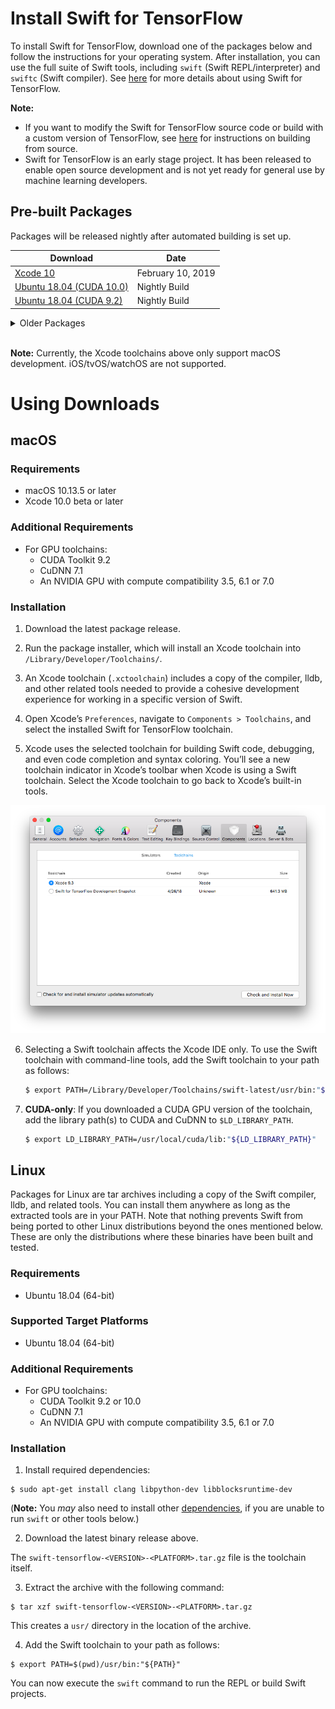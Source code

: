 # Install Swift for TensorFlow

To install Swift for TensorFlow, download one of the packages below and follow the instructions for your operating system. After installation, you can use the full suite of Swift tools, including `swift` (Swift REPL/interpreter) and `swiftc` (Swift compiler). See [here](Usage.md) for more details about using Swift for TensorFlow.

**Note:** 
- If you want to modify the Swift for TensorFlow source code or build with a custom version of TensorFlow, see [here](https://github.com/apple/swift/blob/tensorflow/README.md) for instructions on building from source.
- Swift for TensorFlow is an early stage project. It has been released to enable open source development and is not yet ready for general use by machine learning developers.

## Pre-built Packages

Packages will be released nightly after automated building is set up.

| Download | Date |
|----------|------|
| [Xcode 10](https://storage.googleapis.com/swift-tensorflow/mac/swift-tensorflow-DEVELOPMENT-2019-02-10-a-osx.pkg) | February 10, 2019 |
| [Ubuntu 18.04 (CUDA 10.0)](https://storage.googleapis.com/s4tf-kokoro-artifact-testing/latest/swift-tensorflow-DEVELOPMENT-cuda10.0-cudnn7-ubuntu18.04.tar.gz) | Nightly Build |
| [Ubuntu 18.04 (CUDA 9.2)](https://storage.googleapis.com/s4tf-kokoro-artifact-testing/latest/swift-tensorflow-DEVELOPMENT-cuda9.2-cudnn7-ubuntu18.04.tar.gz) | Nightly Build |

<details>
  <summary>Older Packages</summary>

### Xcode

#### Xcode 10

| Download |
|----------|
| [January 04, 2018](https://storage.googleapis.com/swift-tensorflow/mac/swift-tensorflow-DEVELOPMENT-2019-01-04-a-osx.pkg) |
| [December 04, 2018](https://storage.googleapis.com/swift-tensorflow/mac/swift-tensorflow-DEVELOPMENT-2018-12-04-a-osx.pkg) |
| [November 21, 2018](https://storage.googleapis.com/swift-tensorflow/mac/swift-tensorflow-DEVELOPMENT-2018-11-21-a-osx.pkg) |
| [October 17, 2018](https://storage.googleapis.com/swift-tensorflow/mac/swift-tensorflow-DEVELOPMENT-2018-10-17-a-osx.pkg) |
| [October 13, 2018](https://storage.googleapis.com/swift-tensorflow/mac/swift-tensorflow-DEVELOPMENT-2018-10-13-a-osx.pkg) |
| [October 05, 2018](https://storage.googleapis.com/swift-tensorflow/mac/swift-tensorflow-DEVELOPMENT-2018-10-05-a-osx.pkg) |
| [September 17, 2018](https://storage.googleapis.com/swift-tensorflow/mac/swift-tensorflow-DEVELOPMENT-2018-09-17-a-osx.pkg) |
| [September 10, 2018](https://storage.googleapis.com/swift-tensorflow/mac/swift-tensorflow-DEVELOPMENT-2018-09-10-a-osx.pkg) |
| [September 09, 2018](https://storage.googleapis.com/swift-tensorflow/mac/swift-tensorflow-DEVELOPMENT-2018-09-09-a-osx.pkg) |
| [September 05, 2018](https://storage.googleapis.com/swift-tensorflow/mac/swift-tensorflow-DEVELOPMENT-2018-09-05-a-osx.pkg) |
| [August 31, 2018](https://storage.googleapis.com/swift-tensorflow/mac/swift-tensorflow-DEVELOPMENT-2018-08-31-a-osx.pkg) |
| [August 15, 2018](https://storage.googleapis.com/swift-tensorflow/mac/swift-tensorflow-DEVELOPMENT-2018-08-15-a-osx.pkg) |
| [July 24, 2018](https://storage.googleapis.com/swift-tensorflow/mac/swift-tensorflow-DEVELOPMENT-2018-07-24-a-osx.pkg) |
| [July 19, 2018](https://storage.googleapis.com/swift-tensorflow/mac/swift-tensorflow-DEVELOPMENT-2018-07-19-a-osx.pkg) |
| [July 12, 2018](https://storage.googleapis.com/swift-tensorflow/mac/swift-tensorflow-DEVELOPMENT-2018-07-12-a-osx.pkg) |
| [June 29, 2018](https://storage.googleapis.com/swift-tensorflow/mac/swift-tensorflow-DEVELOPMENT-2018-06-29-a-osx.pkg) |

#### Xcode 9

| Download |
|----------|
| [June 25, 2018](https://storage.googleapis.com/swift-tensorflow/mac/swift-tensorflow-DEVELOPMENT-2018-06-25-a-osx.pkg) |
| [June 22, 2018](https://storage.googleapis.com/swift-tensorflow/mac/swift-tensorflow-DEVELOPMENT-2018-06-22-a-osx.pkg) |
| [June 1, 2018](https://storage.googleapis.com/swift-tensorflow/mac/swift-tensorflow-DEVELOPMENT-2018-06-01-a-osx.pkg) |
| [May 10, 2018](https://storage.googleapis.com/swift-tensorflow/mac/swift-tensorflow-DEVELOPMENT-2018-05-10-a-osx.pkg) |
| [May 3, 2018](https://storage.googleapis.com/swift-tensorflow/mac/swift-tensorflow-DEVELOPMENT-2018-05-03-a-osx.pkg) |
| [April 26, 2018](https://storage.googleapis.com/swift-tensorflow/mac/swift-tensorflow-DEVELOPMENT-2018-04-26-a-osx.pkg) |

### Xcode (CUDA GPU)

Xcode 10 is required.

| Download |
|----------|
| [August 15, 2018](https://storage.googleapis.com/swift-tensorflow/mac/swift-tensorflow-DEVELOPMENT-2018-08-15-a-osx-cuda.pkg) |
| [July 24, 2018](https://storage.googleapis.com/swift-tensorflow/mac/swift-tensorflow-DEVELOPMENT-2018-07-24-a-osx-cuda.pkg) |

### Ubuntu 16.04

| Download |
|----------|
| [January 04, 2019](https://storage.googleapis.com/swift-tensorflow/ubuntu16.04/swift-tensorflow-DEVELOPMENT-2019-01-04-a-ubuntu16.04.tar.gz) |
| [December 04, 2018](https://storage.googleapis.com/swift-tensorflow/ubuntu16.04/swift-tensorflow-DEVELOPMENT-2018-12-04-a-ubuntu16.04.tar.gz) |
| [November 21, 2018](https://storage.googleapis.com/swift-tensorflow/ubuntu16.04/swift-tensorflow-DEVELOPMENT-2018-11-21-a-ubuntu16.04.tar.gz) |
| [October 17, 2018](https://storage.googleapis.com/swift-tensorflow/ubuntu16.04/swift-tensorflow-DEVELOPMENT-2018-10-17-a-ubuntu16.04.tar.gz) |
| [October 13, 2018](https://storage.googleapis.com/swift-tensorflow/ubuntu16.04/swift-tensorflow-DEVELOPMENT-2018-10-13-a-ubuntu16.04.tar.gz) |
| [October 05, 2018](https://storage.googleapis.com/swift-tensorflow/ubuntu16.04/swift-tensorflow-DEVELOPMENT-2018-10-05-a-ubuntu16.04.tar.gz) |
| [September 17, 2018](https://storage.googleapis.com/swift-tensorflow/ubuntu16.04/swift-tensorflow-DEVELOPMENT-2018-09-17-a-ubuntu16.04.tar.gz) |
| [September 10, 2018](https://storage.googleapis.com/swift-tensorflow/ubuntu16.04/swift-tensorflow-DEVELOPMENT-2018-09-10-a-ubuntu16.04.tar.gz) |
| [September 9, 2018](https://storage.googleapis.com/swift-tensorflow/ubuntu16.04/swift-tensorflow-DEVELOPMENT-2018-09-09-a-ubuntu16.04.tar.gz) |
| [September 5, 2018](https://storage.googleapis.com/swift-tensorflow/ubuntu16.04/swift-tensorflow-DEVELOPMENT-2018-09-05-a-ubuntu16.04.tar.gz) |
| [August 31, 2018](https://storage.googleapis.com/swift-tensorflow/ubuntu16.04/swift-tensorflow-DEVELOPMENT-2018-08-31-a-ubuntu16.04.tar.gz) |
| [August 15, 2018](https://storage.googleapis.com/swift-tensorflow/ubuntu16.04/swift-tensorflow-DEVELOPMENT-2018-08-15-a-ubuntu16.04.tar.gz) |
| [July 24, 2018](https://storage.googleapis.com/swift-tensorflow/ubuntu16.04/swift-tensorflow-DEVELOPMENT-2018-07-24-a-ubuntu16.04.tar.gz) |
| [July 19, 2018](https://storage.googleapis.com/swift-tensorflow/ubuntu16.04/swift-tensorflow-DEVELOPMENT-2018-07-19-a-ubuntu16.04.tar.gz) |
| [July 12, 2018](https://storage.googleapis.com/swift-tensorflow/ubuntu16.04/swift-tensorflow-DEVELOPMENT-2018-07-12-a-ubuntu16.04.tar.gz) |
| [June 29, 2018](https://storage.googleapis.com/swift-tensorflow/ubuntu16.04/swift-tensorflow-DEVELOPMENT-2018-06-29-a-ubuntu16.04.tar.gz) |
| [June 25, 2018](https://storage.googleapis.com/swift-tensorflow/ubuntu16.04/swift-tensorflow-DEVELOPMENT-2018-06-25-a-ubuntu16.04.tar.gz) |
| [June 22, 2018](https://storage.googleapis.com/swift-tensorflow/ubuntu16.04/swift-tensorflow-DEVELOPMENT-2018-06-22-a-ubuntu16.04.tar.gz) |
| [June 1, 2018](https://storage.googleapis.com/swift-tensorflow/ubuntu16.04/swift-tensorflow-DEVELOPMENT-2018-06-01-a-ubuntu16.04.tar.gz) |
| [May 10, 2018](https://storage.googleapis.com/swift-tensorflow/ubuntu16.04/swift-tensorflow-DEVELOPMENT-2018-05-10-a-ubuntu16.04.tar.gz) |
| [May 3, 2018](https://storage.googleapis.com/swift-tensorflow/ubuntu16.04/swift-tensorflow-DEVELOPMENT-2018-05-03-a-ubuntu16.04.tar.gz) |
| [April 26, 2018](https://storage.googleapis.com/swift-tensorflow/ubuntu16.04/swift-tensorflow-DEVELOPMENT-2018-04-26-a-ubuntu16.04.tar.gz) |

### Ubuntu 14.04

| Download |
|----------|
| [July 24, 2018](https://storage.googleapis.com/swift-tensorflow/ubuntu14.04/swift-tensorflow-DEVELOPMENT-2018-07-24-a-ubuntu16.04.tar.gz) |
| [July 19, 2018](https://storage.googleapis.com/swift-tensorflow/ubuntu14.04/swift-tensorflow-DEVELOPMENT-2018-07-19-a-ubuntu14.04.tar.gz) |
| [July 12, 2018](https://storage.googleapis.com/swift-tensorflow/ubuntu14.04/swift-tensorflow-DEVELOPMENT-2018-07-12-a-ubuntu14.04.tar.gz) |
| [June 29, 2018](https://storage.googleapis.com/swift-tensorflow/ubuntu14.04/swift-tensorflow-DEVELOPMENT-2018-06-29-a-ubuntu14.04.tar.gz) |
| [June 25, 2018](https://storage.googleapis.com/swift-tensorflow/ubuntu14.04/swift-tensorflow-DEVELOPMENT-2018-06-25-a-ubuntu14.04.tar.gz) |
| [June 22, 2018](https://storage.googleapis.com/swift-tensorflow/ubuntu14.04/swift-tensorflow-DEVELOPMENT-2018-06-22-a-ubuntu14.04.tar.gz) |
| [June 1, 2018](https://storage.googleapis.com/swift-tensorflow/ubuntu14.04/swift-tensorflow-DEVELOPMENT-2018-06-01-a-ubuntu14.04.tar.gz) |
| [May 10, 2018](https://storage.googleapis.com/swift-tensorflow/ubuntu14.04/swift-tensorflow-DEVELOPMENT-2018-05-10-a-ubuntu14.04.tar.gz) |
| [May 3, 2018](https://storage.googleapis.com/swift-tensorflow/ubuntu14.04/swift-tensorflow-DEVELOPMENT-2018-05-03-a-ubuntu14.04.tar.gz) |
| [April 26, 2018](https://storage.googleapis.com/swift-tensorflow/ubuntu14.04/swift-tensorflow-DEVELOPMENT-2018-04-26-a-ubuntu14.04.tar.gz) |

</details>
<br/>

**Note:** Currently, the Xcode toolchains above only support macOS development. iOS/tvOS/watchOS are not supported.

# Using Downloads

## macOS

### Requirements

* macOS 10.13.5 or later
* Xcode 10.0 beta or later

### Additional Requirements

* For GPU toolchains:
  * CUDA Toolkit 9.2
  * CuDNN 7.1
  * An NVIDIA GPU with compute compatibility 3.5, 6.1 or 7.0

### Installation

1. Download the latest package release.

2. Run the package installer, which will install an Xcode toolchain into `/Library/Developer/Toolchains/`.

3. An Xcode toolchain (`.xctoolchain`) includes a copy of the compiler, lldb, and other related tools needed to provide a cohesive development experience for working in a specific version of Swift.

4. Open Xcode’s `Preferences`, navigate to `Components > Toolchains`, and select the installed Swift for TensorFlow toolchain.

5. Xcode uses the selected toolchain for building Swift code, debugging, and even code completion and syntax coloring. You’ll see a new toolchain indicator in Xcode’s toolbar when Xcode is using a Swift toolchain. Select the Xcode toolchain to go back to Xcode’s built-in tools.

<p align="center">
  <img src="docs/images/Installation-XcodePreferences.png?raw=true" alt="Select toolchain in Xcode preferences."/>
</p>

6. Selecting a Swift toolchain affects the Xcode IDE only. To use the Swift toolchain with command-line tools, add the Swift toolchain to your path as follows:

    ```bash
    $ export PATH=/Library/Developer/Toolchains/swift-latest/usr/bin:"${PATH}"
    ```

7. **CUDA-only**: If you downloaded a CUDA GPU version of the toolchain, add the library path(s) to CUDA and CuDNN to `$LD_LIBRARY_PATH`.
    ```bash
    $ export LD_LIBRARY_PATH=/usr/local/cuda/lib:"${LD_LIBRARY_PATH}"
    ```

## Linux

Packages for Linux are tar archives including a copy of the Swift compiler, lldb, and related tools. You can install them anywhere as long as the extracted tools are in your PATH.
Note that nothing prevents Swift from being ported to other Linux distributions beyond the ones mentioned below. These are only the distributions where these binaries have been built and tested.

### Requirements

* Ubuntu 18.04 (64-bit)

### Supported Target Platforms

* Ubuntu 18.04 (64-bit)

### Additional Requirements

* For GPU toolchains:
  * CUDA Toolkit 9.2 or 10.0 
  * CuDNN 7.1
  * An NVIDIA GPU with compute compatibility 3.5, 6.1 or 7.0

### Installation

1. Install required dependencies:

```
$ sudo apt-get install clang libpython-dev libblocksruntime-dev
```
(**Note:** You _may_ also need to install other [dependencies](https://github.com/apple/swift#linux), if you are unable to run `swift` or other tools below.)

2. Download the latest binary release above.

The `swift-tensorflow-<VERSION>-<PLATFORM>.tar.gz` file is the toolchain itself.

3. Extract the archive with the following command:

```
$ tar xzf swift-tensorflow-<VERSION>-<PLATFORM>.tar.gz
```

This creates a `usr/` directory in the location of the archive.

4. Add the Swift toolchain to your path as follows:

```
$ export PATH=$(pwd)/usr/bin:"${PATH}"
```

You can now execute the `swift` command to run the REPL or build Swift projects.
